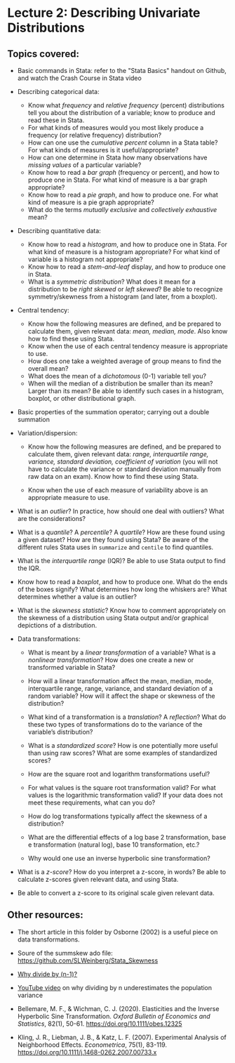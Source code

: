 # Lecture 2: Describing Univariate Distributions

## Topics covered:

* Basic commands in Stata: refer to the "Stata Basics" handout on Github, and watch the Crash Course in Stata video

* Describing categorical data:
	* Know what *frequency* and *relative frequency* (percent) distributions tell you about the distribution of a variable; know to produce and read these in Stata.
	* For what kinds of measures would you most likely produce a frequency (or relative frequency) distribution?
	* How can one use the *cumulative percent* column in a Stata table? For what kinds of measures is it useful/appropriate?
	* How can one determine in Stata how many observations have *missing values* of a particular variable?
	* Know how to read a *bar graph* (frequency or percent), and how to produce one in Stata. For what kind of measure is a bar graph appropriate?
	* Know how to read a *pie graph*, and how to produce one. For what kind of measure is a pie graph appropriate?
	* What do the terms *mutually exclusive* and *collectively exhaustive* mean?

* Describing quantitative data:
	* Know how to read a *histogram*, and how to produce one in Stata. For what kind of measure is a histogram appropriate? For what kind of variable is a histogram not appropriate?
	* Know how to read a *stem-and-leaf* display, and how to produce one in Stata.
	* What is a *symmetric distribution*? What does it mean for a distribution to be *right skewed* or *left skewed*? Be able to recognize symmetry/skewness from a histogram (and later, from a boxplot).

* Central tendency:
	* Know how the following measures are defined, and be prepared to calculate them, given relevant data: *mean, median, mode*. Also know how to find these using Stata.
	* Know when the use of each central tendency measure is appropriate to use.
	* How does one take a weighted average of group means to find the overall mean? 
	* What does the mean of a *dichotomous* (0-1) variable tell you?
	* When will the median of a distribution be smaller than its mean? Larger than its mean? Be able to identify such cases in a histogram, boxplot, or other distributional graph.

* Basic properties of the summation operator; carrying out a double summation

* Variation/dispersion:

	* Know how the following measures are defined, and be prepared to calculate them, given relevant data: <em>range, interquartile range, variance, standard deviation, coefficient of variation</em> (you will not have to calculate the variance or standard deviation manually from raw data on an exam). Know how to find these using Stata.

	* Know when the use of each measure of variability above is an appropriate measure to use. 

* What is an <em>outlier</em>? In practice, how should one deal with outliers? What are the considerations?

* What is a <em>quantile</em>? A <em>percentile</em>? A <em>quartile</em>? How are these found using a given dataset? How are they found using Stata? Be aware of the different rules Stata uses in `summarize` and `centile` to find quantiles.

* What is the <em>interquartile range</em> (IQR)? Be able to use Stata output to find the IQR. 

* Know how to read a <em>boxplot</em>, and how to produce one. What do the ends of the boxes signify? What determines how long the whiskers are? What determines whether a value is an outlier?

* What is the <em>skewness statistic</em>?  Know how to comment appropriately on the skewness of a distribution using Stata output and/or graphical depictions of a distribution.

* Data transformations:

	* What is meant by a <em>linear transformation</em> of a variable? What is a <em>nonlinear transformation</em>? How does one create a new or transformed variable in Stata?

	* How will a linear transformation affect the mean, median, mode, interquartile range, range, variance, and standard deviation of a random variable?  How will it affect the shape or skewness of the distribution?

	* What kind of a transformation is a <em>translation</em>? A <em>reflection</em>? What do these two types of transformations do to the variance of the variable’s distribution?

	* What is a <em>standardized score</em>? How is one potentially more useful than using raw scores? What are some examples of standardized scores?

	* How are the square root and logarithm transformations useful?

	* For what values is the square root transformation valid? For what values is the logarithmic transformation valid? If your data does not meet these requirements, what can you do?
	
	* How do log transformations typically affect the skewness of a distribution?

	* What are the differential effects of a log base 2 transformation, base e transformation (natural log), base 10 transformation, etc.?
	* Why would one use an inverse hyperbolic sine transformation?

* What is a <em>z-score</em>?  How do you interpret a z-score, in words? Be able to calculate z-scores given relevant data, and using Stata.

* Be able to convert a z-score to its original scale given relevant data.

## Other resources:

* The short article in this folder by Osborne (2002) is a useful piece on data transformations.

* Soure of the summskew ado file: https://github.com/SLWeinberg/Stata_Skewness

* [Why divide by (n-1)?](https://towardsdatascience.com/why-sample-variance-is-divided-by-n-1-89821b83ef6d)

* [YouTube video](https://www.youtube.com/watch?v=sHRBg6BhKjI&t=1011s) on why dividing by n underestimates the population variance

* Bellemare, M. F., & Wichman, C. J. (2020). Elasticities and the Inverse Hyperbolic Sine Transformation. *Oxford Bulletin of Economics and Statistics*, 82(1), 50-61. https://doi.org/10.1111/obes.12325

* Kling, J. R., Liebman, J. B., & Katz, L. F. (2007). Experimental Analysis of Neighborhood Effects. *Econometrica*, 75(1), 83-119. https://doi.org/10.1111/j.1468-0262.2007.00733.x
